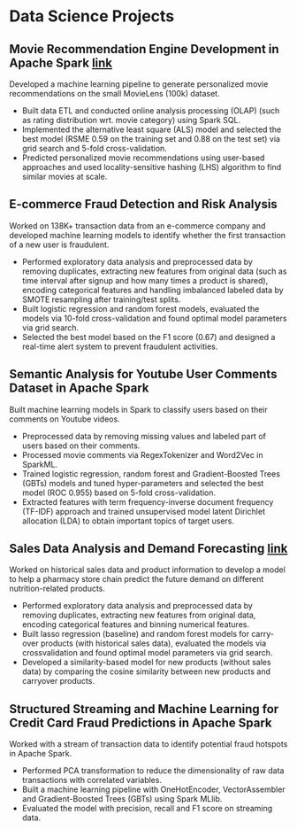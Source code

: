# Data Science Projects

## Movie Recommendation Engine Development in Apache Spark [link][1]

Developed a machine learning pipeline to generate personalized movie recommendations on the small MovieLens (100k) dataset. 
* Built data ETL and conducted online analysis processing (OLAP) (such as rating distribution wrt. movie category) using Spark SQL. 
* Implemented the alternative least square (ALS) model and selected the best model (RSME 0.59 on the training set and 0.88 on the test set) via grid search and 5-fold cross-validation. 
* Predicted personalized movie recommendations using user-based approaches and used locality-sensitive hashing (LHS) algorithm to find similar movies at scale. 

## E-commerce Fraud Detection and Risk Analysis                                                                                                                                        
Worked on 138K+ transaction data from an e-commerce company and developed machine learning models to identify whether the first transaction of a new user is fraudulent. 
* Performed exploratory data analysis and preprocessed data by removing duplicates, extracting new features from original data (such as time interval after signup and how many times a product is shared), encoding categorical features and handling imbalanced labeled data by SMOTE resampling after training/test splits. 
* Built logistic regression and random forest models, evaluated the models via 10-fold cross-validation and found optimal model parameters via grid search. 
* Selected the best model based on the F1 score (0.67) and designed a real-time alert system to prevent fraudulent activities. 

## Semantic Analysis for Youtube User Comments Dataset in Apache Spark                                                                           
Built machine learning models in Spark to classify users based on their comments on Youtube videos. 
* Preprocessed data by removing missing values and labeled part of users based on their comments. 
* Processed movie comments via RegexTokenizer and Word2Vec in SparkML. 
* Trained logistic regression, random forest and Gradient-Boosted Trees (GBTs) models and tuned hyper-parameters and selected the best model (ROC 0.955) based on 5-fold cross-validation. 
* Extracted features with term frequency-inverse document frequency (TF-IDF) approach and trained unsupervised model latent Dirichlet allocation (LDA) to obtain important topics of target users. 

## Sales Data Analysis and Demand Forecasting [link][3]
Worked on historical sales data and product information to develop a model to help a pharmacy store chain predict the future demand on different nutrition-related products. 
* Performed exploratory data analysis and preprocessed data by removing duplicates, extracting new features from original data, encoding categorical features and binning numerical features. 
* Built lasso regression (baseline) and random forest models for carry-over products (with historical sales data), evaluated the models via crossvalidation and found optimal model parameters via grid search. 
* Developed a similarity-based model for new products (without sales data) by comparing the cosine similarity between new products and carryover products. 


## Structured Streaming and Machine Learning for Credit Card Fraud Predictions in Apache Spark                                           
Worked with a stream of transaction data to identify potential fraud hotspots in Apache Spark. 
* Performed PCA transformation to reduce the dimensionality of raw data transactions with correlated variables. 
* Built a machine learning pipeline with OneHotEncoder, VectorAssembler and Gradient-Boosted Trees (GBTs) using Spark MLlib. 
* Evaluated the model with precision, recall and F1 score on streaming data. 

[1]:  https://databricks-prod-cloudfront.cloud.databricks.com/public/4027ec902e239c93eaaa8714f173bcfc/4149976063988086/2093161739916212/2021872520586646/latest.html "ALS"
[3]: https://colab.research.google.com/drive/1jOAkoe1rdKBhjgyeuWcqtzb2HItFM_5z
